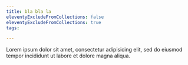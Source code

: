 ```yaml
---
title: bla bla la
eleventyExcludeFromCollections: false
eleventyExcludeFromCollections: true
tags:

---
```


Lorem ipsum dolor sit amet, consectetur adipisicing elit, sed do eiusmod tempor incididunt ut labore et dolore magna aliqua.
